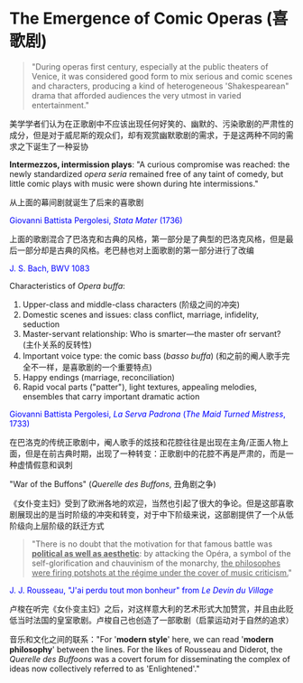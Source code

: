 # The Emergence of Comic Operas (喜歌剧)

> "During operas first century, especially at the public theaters of Venice, it was considered good form to mix serious and comic scenes and characters, producing a kind of heterogeneous 'Shakespearean" drama that afforded audiences the very utmost in varied entertainment."

美学学者们认为在正歌剧中不应该出现任何好笑的、幽默的、污染歌剧的严肃性的成分，但是对于威尼斯的观众们，却有观赏幽默歌剧的需求，于是这两种不同的需求之下诞生了一种妥协

**Intermezzos, intermission plays**: "A curious compromise was reached: the newly standardized *opera seria* remained free of any taint of comedy, but little comic plays with music were shown during hte intermissions."

从上面的幕间剧就诞生了后来的喜歌剧

<font color=blue>Giovanni Battista Pergolesi, *Stata Mater* (1736)</font>

上面的歌剧混合了巴洛克和古典的风格，第一部分是了典型的巴洛克风格，但是最后一部分却是古典的风格。老巴赫也对上面歌剧的第一部分进行了改编

<font color=blue>J. S. Bach, BWV 1083</font>

Characteristics of *Opera buffa*:

1. Upper-class and middle-class characters (阶级之间的冲突)
2. Domestic scenes and issues: class conflict, marriage, infidelity, seduction
3. Master-servant relationship: Who is smarter—the master ofr servant? (主仆关系的反转性)
4. Important voice type: the comic bass (*basso buffa*) (和之前的阉人歌手完全不一样，是喜歌剧的一个重要特点)
5. Happy endings (marriage, reconciliation)
6. Rapid vocal parts ("patter"), light textures, appealing melodies, ensembles that carry important dramatic action

<font color=blue>Giovanni Battista Pergolesi, *La Serva Padrona* (*The Maid Turned Mistress*, 1733)</font> 

在巴洛克的传统正歌剧中，阉人歌手的炫技和花腔往往是出现在主角/正面人物上面，但是在前古典时期，出现了一种转变：正歌剧中的花腔不再是严肃的，而是一种虚情假意和讽刺

"War of the Buffons" (*Querelle des Buffons*, 丑角剧之争)

《女仆变主妇》受到了欧洲各地的欢迎，当然也引起了很大的争论。但是这部喜歌剧展现出的是当时阶级的冲突和转变，对于中下阶级来说，这部剧提供了一个从低阶级向上层阶级的跃迁方式

> "There is no doubt that the motivation for that famous battle was **<u>political as well as aesthetic</u>**: by attacking the Opéra, a symbol of the self-glorification and chauvinism of the monarchy, <u>the philosophes were firing potshots at the régime under the cover of music criticism.</u>"

<font color=blue>J. J. Rousseau, "J'ai perdu tout mon bonheur" from *Le Devin du Village*</font>

卢梭在听完《女仆变主妇》之后，对这样意大利的艺术形式大加赞赏，并且由此贬低当时法国的皇室歌剧。卢梭自己也创造了一部歌剧（启蒙运动对于自然的追求）

音乐和文化之间的联系："For '**modern style**' here, we can read '**modern philosophy**' between the lines. For the likes of Rousseau and Diderot, the *Querelle des Buffoons* was a covert forum for disseminating the complex of ideas now collectively referred to as 'Enlightened'."